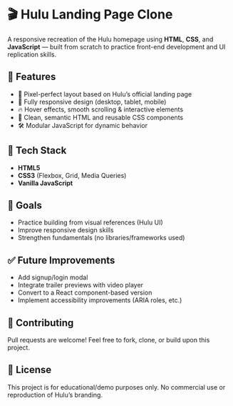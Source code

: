 
# 🎬 Hulu Landing Page Clone

A responsive recreation of the Hulu homepage using **HTML**, **CSS**, and **JavaScript** — built from scratch to practice front-end development and UI replication skills.


## 📌 Features

* 🎨 Pixel-perfect layout based on Hulu’s official landing page
* 📱 Fully responsive design (desktop, tablet, mobile)
* 🔥 Hover effects, smooth scrolling & interactive elements
* 🧠 Clean, semantic HTML and reusable CSS components
* 🛠️ Modular JavaScript for dynamic behavior


## 🧰 Tech Stack

* **HTML5**
* **CSS3** (Flexbox, Grid, Media Queries)
* **Vanilla JavaScript**


## 🎯 Goals

* Practice building from visual references (Hulu UI)
* Improve responsive design skills
* Strengthen fundamentals (no libraries/frameworks used)


## ✅ Future Improvements

* Add signup/login modal
* Integrate trailer previews with video player
* Convert to a React component-based version
* Implement accessibility improvements (ARIA roles, etc.)


## 🤝 Contributing

Pull requests are welcome! Feel free to fork, clone, or build upon this project.



## 📝 License

This project is for educational/demo purposes only. No commercial use or reproduction of Hulu’s branding.
